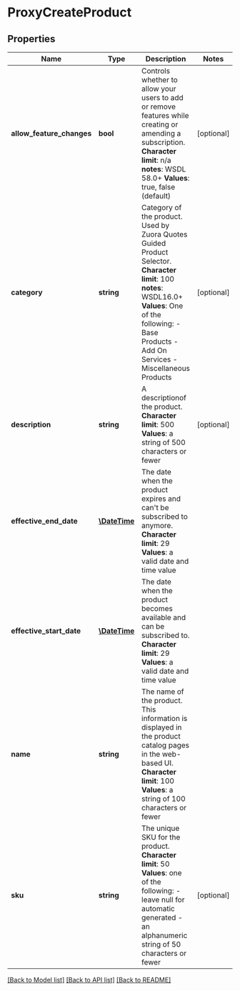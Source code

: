 # ProxyCreateProduct

## Properties
Name | Type | Description | Notes
------------ | ------------- | ------------- | -------------
**allow_feature_changes** | **bool** | Controls whether to allow your users to add or remove features while creating or amending a subscription. **Character** **limit**: n/a **notes**: WSDL 58.0+ **Values**: true, false (default) | [optional] 
**category** | **string** | Category of the product. Used by Zuora Quotes Guided Product Selector. **Character** **limit**: 100 **notes**: WSDL16.0+ **Values**: One of the following:  - Base Products - Add On Services - Miscellaneous Products | [optional] 
**description** | **string** | A descriptionof the product. **Character limit**: 500 **Values**: a string of 500 characters or fewer | [optional] 
**effective_end_date** | [**\DateTime**](Date.md) | The date when the product expires and can&#39;t be subscribed to anymore. **Character limit**: 29 **Values**: a valid date and time value | 
**effective_start_date** | [**\DateTime**](Date.md) | The date when the product becomes available and can be subscribed to. **Character limit**: 29 **Values**: a valid date and time value | 
**name** | **string** | The name of the product. This information is displayed in the product catalog pages in the web-based UI. **Character limit**: 100 **Values**: a string of 100 characters or fewer | 
**sku** | **string** | The unique SKU for the product. **Character limit**: 50 **Values**: one of the following:  - leave null for automatic generated - an alphanumeric string of 50 characters or fewer | [optional] 

[[Back to Model list]](../README.md#documentation-for-models) [[Back to API list]](../README.md#documentation-for-api-endpoints) [[Back to README]](../README.md)


